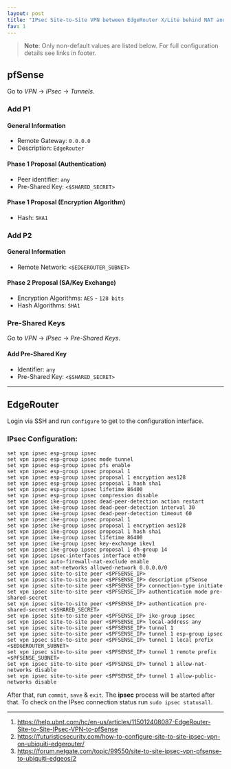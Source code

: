 ```yaml
---
layout: post
title: "IPsec Site-to-Site VPN between EdgeRouter X/Lite behind NAT and pfSense"
fav: 1
---
```


> **Note**: Only non-default values are listed below. For full configuration details see links in footer.

## pfSense
Go to *VPN* → *IPsec* → *Tunnels*.

### Add P1
#### General Information
- Remote Gateway: `0.0.0.0`
- Description: `EdgeRouter`

#### Phase 1 Proposal (Authentication)
- Peer identifier: `any`
- Pre-Shared Key: `<$SHARED_SECRET>`

#### Phase 1 Proposal (Encryption Algorithm)
- Hash: `SHA1`

### Add P2
#### General Information
- Remote Network: `<$EDGEROUTER_SUBNET>`

#### Phase 2 Proposal (SA/Key Exchange)
- Encryption Algorithms: `AES` - `128 bits`
- Hash Algorithms: `SHA1`

### Pre-Shared Keys
Go to *VPN* → *IPsec* → *Pre-Shared Keys*.

#### Add Pre-Shared Key
- Identifier: `any`
- Pre-Shared Key: `<$SHARED_SECRET>`

---

## EdgeRouter
Login via SSH and run `configure` to get to the configuration interface.

### IPsec Configuration:
```
set vpn ipsec esp-group ipsec
set vpn ipsec esp-group ipsec mode tunnel
set vpn ipsec esp-group ipsec pfs enable
set vpn ipsec esp-group ipsec proposal 1
set vpn ipsec esp-group ipsec proposal 1 encryption aes128
set vpn ipsec esp-group ipsec proposal 1 hash sha1
set vpn ipsec esp-group ipsec lifetime 86400
set vpn ipsec esp-group ipsec compression disable
set vpn ipsec ike-group ipsec dead-peer-detection action restart
set vpn ipsec ike-group ipsec dead-peer-detection interval 30
set vpn ipsec ike-group ipsec dead-peer-detection timeout 60
set vpn ipsec ike-group ipsec proposal 1
set vpn ipsec ike-group ipsec proposal 1 encryption aes128
set vpn ipsec ike-group ipsec proposal 1 hash sha1
set vpn ipsec ike-group ipsec lifetime 86400
set vpn ipsec ike-group ipsec key-exchange ikev1
set vpn ipsec ike-group ipsec proposal 1 dh-group 14
set vpn ipsec ipsec-interfaces interface eth0
set vpn ipsec auto-firewall-nat-exclude enable
set vpn ipsec nat-networks allowed-network 0.0.0.0/0
set vpn ipsec site-to-site peer <$PFSENSE_IP>
set vpn ipsec site-to-site peer <$PFSENSE_IP> description pfSense
set vpn ipsec site-to-site peer <$PFSENSE_IP> connection-type initiate
set vpn ipsec site-to-site peer <$PFSENSE_IP> authentication mode pre-shared-secret
set vpn ipsec site-to-site peer <$PFSENSE_IP> authentication pre-shared-secret <$SHARED_SECRET>
set vpn ipsec site-to-site peer <$PFSENSE_IP> ike-group ipsec
set vpn ipsec site-to-site peer <$PFSENSE_IP> local-address any
set vpn ipsec site-to-site peer <$PFSENSE_IP> tunnel 1
set vpn ipsec site-to-site peer <$PFSENSE_IP> tunnel 1 esp-group ipsec
set vpn ipsec site-to-site peer <$PFSENSE_IP> tunnel 1 local prefix <$EDGEROUTER_SUBNET>
set vpn ipsec site-to-site peer <$PFSENSE_IP> tunnel 1 remote prefix <$PFSENSE_SUBNET>
set vpn ipsec site-to-site peer <$PFSENSE_IP> tunnel 1 allow-nat-networks disable
set vpn ipsec site-to-site peer <$PFSENSE_IP> tunnel 1 allow-public-networks disable
```

After that, run `commit`, `save` & `exit`. The **ipsec** process will be started after that.
To check on the IPsec connection status run `sudo ipsec statusall`.

---
1. <https://help.ubnt.com/hc/en-us/articles/115012408087-EdgeRouter-Site-to-Site-IPsec-VPN-to-pfSense>
2. <https://futuristicsecurity.com/how-to-configure-site-to-site-ipsec-vpn-on-ubiquiti-edgerouter/>
3. <https://forum.netgate.com/topic/99550/site-to-site-ipsec-vpn-pfsense-to-ubiquiti-edgeos/2>
